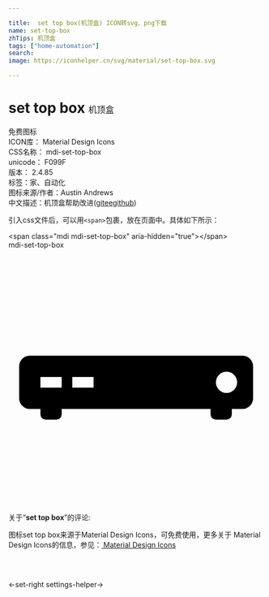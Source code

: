 ```yaml
---

title:  set top box(机顶盒) ICON转svg、png下载
name: set-top-box
zhTips: 机顶盒
tags: ["home-automation"]
search: 
image: https://iconhelper.cn/svg/material/set-top-box.svg

---
```


# set top box  <small style="font-size: 60%;font-weight: 100">机顶盒</small>


<div class="detail-page">
<p>
<span><span class="badge-success badge">免费图标</span> </span>
<br/>
<span>
ICON库：
<span class="badge-secondary badge">Material Design Icons</span> 
</span>
<br/>
<span>
CSS名称：
<span class="badge-secondary badge">mdi-set-top-box</span> 
</span>
<br/>
<span>
unicode：
<span class="badge-secondary badge">F099F</span> 
<copy-btn content='F099F' btn-title=""></copy-btn>
<copy-btn :content='String.fromCodePoint(parseInt("F099F", 16))' btn-title="复制U"></copy-btn>
</span>
<br/>
<span>
版本：
<span class="badge-secondary badge">2.4.85</span> 
</span><br/><span>标签：<span class="badge-light badge"><router-link to="/tags/home-automation.html">家、自动化</router-link></span></span>
<br/>
<span>图标来源/作者：<span class="badge-light badge">Austin Andrews</span></span> 
<br/>
<span class="zh-detail">中文描述：<span class="badge-primary badge">机顶盒</span><span class="help-link"><span>帮助改进</span>(<a href="https://gitee.com/liuwave/icon-helper/edit/master/json/material/set-top-box.json" target="_blank" rel="noopener noreferrer">gitee</a><a href="https://github.com/liuwave/icon-helper/edit/master/json/material/set-top-box.json" target="_blank" rel="noopener noreferrer">github</a></span>)</span><br/>
</p>
</div>
<div class="alert alert-dark">
  <i class="mdi mdi-set-top-box mdi-48px"></i>
  <i class="mdi mdi-set-top-box mdi-36px"></i>
  <i class="mdi mdi-set-top-box mdi-24px"></i>
  <i class="mdi mdi-set-top-box mdi-18px"></i>
</div>
<div>
  <p>引入css文件后，可以用<code>&lt;span&gt;</code>包裹，放在页面中。具体如下所示：    
  </p>
  <div class="alert alert-primary" style="font-size: 14px">
    &lt;span class="mdi mdi-set-top-box" aria-hidden="true"&gt;&lt;/span&gt;
    <copy-btn content='<span class="mdi mdi-set-top-box" aria-hidden="true"></span>'></copy-btn>
  </div>
  <div class="alert alert-secondary">
    <i class="mdi mdi-set-top-box"
    style="font-size: 24px"
    aria-hidden="true"></i> mdi-set-top-box
    <copy-btn content="mdi-set-top-box" btn-title="复制图标名称"></copy-btn>
  </div>
</div>
<div id="svg" class="svg-wrap">
<svg xmlns="http://www.w3.org/2000/svg" viewBox="0 0 24 24"><path d="M5,15.5A0.5,0.5 0 0,1 4.5,16H3.5A0.5,0.5 0 0,1 3,15.5V15H2A1,1 0 0,1 1,14V11A1,1 0 0,1 2,10H22A1,1 0 0,1 23,11V14A1,1 0 0,1 22,15H21V15.5A0.5,0.5 0 0,1 20.5,16H19.5A0.5,0.5 0 0,1 19,15.5V15H5V15.5M3,12V13H5V12H3M6,12V13H8V12H6M20.5,11.5A1,1 0 0,0 19.5,12.5A1,1 0 0,0 20.5,13.5A1,1 0 0,0 21.5,12.5A1,1 0 0,0 20.5,11.5Z" /></svg>
</div>
<detail full-name='mdi-set-top-box'></detail>
<div class="icon-detail__container">
<p>关于“<b>set top box</b>”的评论:</p>
</div>
<Vssue title="关于“set top box”的评论" />    
<div><p>图标set top box来源于Material Design Icons，可免费使用，更多关于 Material Design Icons的信息，参见：<a target="_blank" href="https://iconhelper.cn/material.html"> Material Design Icons</a>
</p></div>

<div style="padding:2rem 0 " class="page-nav"><p class="inner"><span class="prev">←<router-link to="/icon/set-right.html">set-right</router-link></span> <span class="next"><router-link to="/icon/settings-helper.html">settings-helper</router-link>→</span></p></div>

